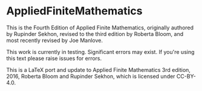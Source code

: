 # AppliedFiniteMathematics
This is the Fourth Edition of Applied Finite Mathematics, originally authored by Rupinder Sekhon, revised to the third edition by Roberta Bloom, and most recently revised by Joe Manlove.

This work is currently in testing. Significant errors may exist. If you're using this text please raise issues for errors. 

This is a LaTeX port and update to Applied Finite Mathematics 3rd edition, 2016, Roberta Bloom and Rupinder Sekhon, which is licensed under CC-BY-4.0.
